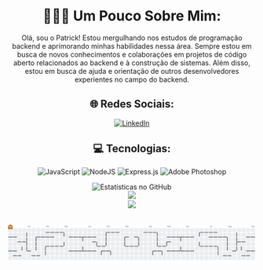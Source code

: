 <div align="center">
  
# 👨🏻‍💻 Um Pouco Sobre Mim:

Olá, sou o Patrick! Estou mergulhando nos estudos de programação backend e aprimorando minhas habilidades nessa área. Sempre estou em busca de novos conhecimentos e colaborações em projetos de código aberto relacionados ao backend e à construção de sistemas. Além disso, estou em busca de ajuda e orientação de outros desenvolvedores experientes no campo do backend.

## 🌐 Redes Sociais:
[![LinkedIn](https://img.shields.io/badge/LinkedIn-%230077B5.svg?logo=linkedin&logoColor=white)](https://linkedin.com/in/www.linkedin.com/in/patricklaf) 

## 💻 Tecnologias:
![JavaScript](https://img.shields.io/badge/javascript-%23323330.svg?style=flat&logo=javascript&logoColor=%23F7DF1E) ![NodeJS](https://img.shields.io/badge/node.js-6DA55F?style=flat&logo=node.js&logoColor=white) ![Express.js](https://img.shields.io/badge/express.js-%23404d59.svg?style=flat&logo=express&logoColor=%2361DAFB) ![Adobe Photoshop](https://img.shields.io/badge/adobe%20photoshop-%2331A8FF.svg?style=flat&logo=adobe%20photoshop&logoColor=white)


  <img src="https://github-readme-stats.vercel.app/api?username=PatrickLAF2k&theme=highcontrast&hide_border=false&include_all_commits=true&count_private=true" alt="Estatísticas no GitHub"><br/>
  <img src="https://github-readme-streak-stats.herokuapp.com/?user=PatrickLAF2k&theme=highcontrast&hide_border=false"><br/>
  <img src="https://github-readme-stats.vercel.app/api/top-langs/?username=PatrickLAF2k&theme=highcontrast&hide_border=false&include_all_commits=true&count_private=true&layout=compact"><br/>
  <br/>
</div>

<picture>
  <source media="(prefers-color-scheme: dark)" srcset="https://raw.githubusercontent.com/PatrickLAF2k/PatrickLAF2k/output/pacman-contribution-graph-dark.svg">
  <source media="(prefers-color-scheme: light)" srcset="https://raw.githubusercontent.com/PatrickLAF2k/PatrickLAF2k/output/pacman-contribution-graph.svg">
  <img alt="pacman contribution graph" src="https://raw.githubusercontent.com/PatrickLAF2k/PatrickLAF2k/output/pacman-contribution-graph.svg">
</picture>

